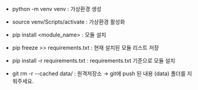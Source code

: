 - python -m venv venv : 가상환경 생성
- source venv/Scripts/activate : 가상환경 활성화
- pip install <module_name> : 모듈 설치
- pip freeze >> requirements.txt : 현재 설치된 모듈 리스트 저장
- pip install -r requirements.txt : requirements.txt 기준으로 모듈 설치

-  git rm -r --cached data/ : 원격저장소 → git에 push 된 내용 (data) 폴더를 지워주세요.